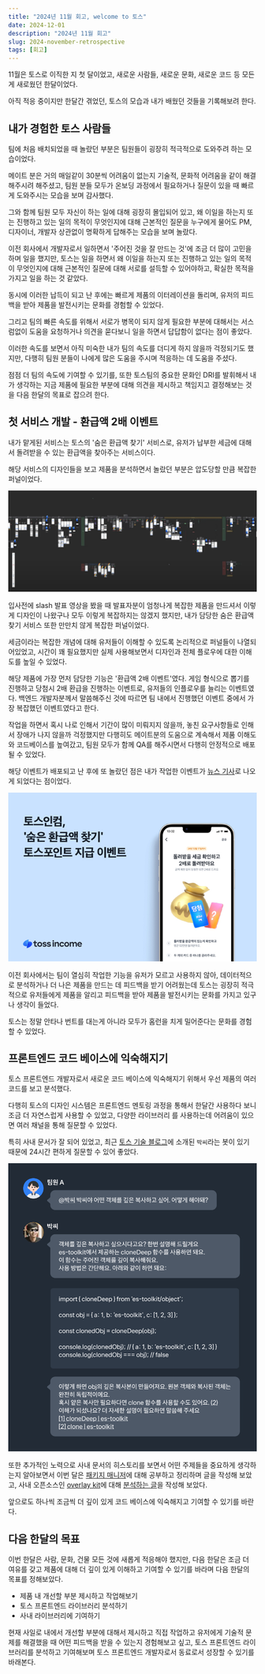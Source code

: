 ```yaml
---
title: "2024년 11월 회고, welcome to 토스"
date: 2024-12-01
description: "2024년 11월 회고"
slug: 2024-november-retrospective
tags: [회고]
---
```


11월은 토스로 이직한 지 첫 달이었고, 새로운 사람들, 새로운 문화, 새로운 코드 등 모든 게 새로웠던 한달이었다.

아직 적응 중이지만 한달간 겪었던, 토스의 모습과 내가 배웠던 것들을 기록해보려 한다.

## 내가 경험한 토스 사람들

팀에 처음 배치되었을 때 놀랐던 부분은 팀원들이 굉장히 적극적으로 도와주려 하는 모습이었다.

메이트 분은 거의 매일같이 30분씩 어려움이 없는지 기술적, 문화적 어려움을 같이 해결해주시려 해주셨고, 팀원 분들 모두가 온보딩 과정에서 필요하거나 질문이 있을 때 빠르게 도와주시는 모습을 보며 감사했다.

그와 함께 팀원 모두 자신이 하는 일에 대해 굉장히 몰입되어 있고, 왜 이일을 하는지 또는 진행하고 있는 일의 목적이 무엇인지에 대해 근본적인 질문을 누구에게 물어도 PM, 디자이너, 개발자 상관없이 명확하게 답해주는 모습을 보며 놀랐다.

이전 회사에서 개발자로서 일하면서 '주어진 것을 잘 만드는 것'에 조금 더 많이 고민을 하며 일을 했지만, 토스는 일을 하면서 왜 이일을 하는지 또는 진행하고 있는 일의 목적이 무엇인지에 대해 근본적인 질문에 대해 서로를 설득할 수 있어야하고, 확실한 목적을 가지고 일을 하는 것 같았다.

동시에 이러한 납득이 되고 난 후에는 빠르게 제품의 이터레이션을 돌리며, 유저의 피드백을 받아 제품을 발전시키는 문화를 경험할 수 있었다.

그리고 팀의 빠른 속도를 위해서 서로가 병목이 되지 않게 필요한 부분에 대해서는 서스럼없이 도움을 요청하거나 의견을 묻다보니 일을 하면서 답답함이 없다는 점이 좋았다.

이러한 속도를 보면서 아직 미숙한 내가 팀의 속도를 더디게 하지 않을까 걱정되기도 했지만, 다행히 팀원 분들이 나에게 많은 도움을 주시며 적응하는 데 도움을 주셨다.

점점 더 팀의 속도에 기여할 수 있기를, 또한 토스팀의 중요한 문화인 DRI를 발휘해서 내가 생각하는 지금 제품에 필요한 부분에 대해 의견을 제시하고 책임지고 결정해보는 것을 다음 한달의 목표로 잡으려 한다.

## 첫 서비스 개발 - 환급액 2배 이벤트

내가 맡게된 서비스는 토스의 '숨은 환급액 찾기' 서비스로, 유저가 납부한 세금에 대해서 돌려받을 수 있는 환급액을 찾아주는 서비스이다.

해당 서비스의 디자인들을 보고 제품을 분석하면서 놀랐던 부분은 압도당할 만큼 복잡한 퍼널이었다.

![토스ㅣSLASH 23 - 퍼널: 쏟아지는 페이지 한 방에 관리하기 영상 내용중 일부](use-funnel.png)

입사전에 slash 발표 영상을 봤을 때 발표자분이 엄청나게 복잡한 제품을 만드셔서 이렇게 디자인이 나왔구나 모두 이렇게 복잡하지는 않겠지 했지만, 내가 담당한 숨은 환급액 찾기 서비스 또한 만만치 않게 복잡한 퍼널이었다.

세금이라는 복잡한 개념에 대해 유저들이 이해할 수 있도록 논리적으로 퍼널들이 나열되어있었고, 시간이 꽤 필요했지만 실제 사용해보면서 디자인과 전체 플로우에 대한 이해도를 높일 수 있었다.

해당 제품에 가장 먼저 담당한 기능은 '환급액 2배 이벤트'였다. 게임 형식으로 뽑기를 진행하고 당첨시 2배 환급을 진행하는 이벤트로, 유저들의 인플로우를 늘리는 이벤트였다. 백엔드 개발자분께서 말씀해주신 것에 따르면
팀 내에서 진행했던 이벤트 중에서 가장 복잡했던 이벤트였다고 한다.

작업을 하면서 혹시 나로 인해서 기간이 많이 미뤄지지 않을까, 놓친 요구사항들로 인해서 장애가 나지 않을까 걱정했지만 다행히도 메이트분의 도움으로 계속해서 제품 이해도와 코드베이스를 높여갔고,
팀원 모두가 함께 QA를 해주시면서 다행히 안정적으로 배포될 수 있었다.

해당 이벤트가 배포되고 난 후에 또 놀랐던 점은 내가 작업한 이벤트가 [뉴스 기사](https://www.etnews.com/20241121000231)로 나오게 되었다는 점이었다.

![환급액 2배 이벤트 기사](double-refund.png)

이전 회사에서는 팀이 열심히 작업한 기능을 유저가 모르고 사용하지 않아, 데이터적으로 분석하거나 더 나은 제품을 만드는 데 피드백을 받기 어려웠는데 토스는 굉장히 적극적으로 유저들에게 제품을 알리고 피드백을 받아 제품을 발전시키는 문화를 가지고 있구나 생각이 들었다.

토스는 정말 안타나 번트를 대는게 아니라 모두가 홈런을 치게 밀어준다는 문화를 경험할 수 있었다.

## 프론트엔드 코드 베이스에 익숙해지기

토스 프론트엔드 개발자로서 새로운 코드 베이스에 익숙해지기 위해서 우선 제품의 여러 코드를 보고 분석했다.

다행히 토스의 디자인 시스템은 프론트엔드 멘토링 과정을 통해서 한달간 사용하다 보니 조금 더 자연스럽게 사용할 수 있었고, 다양한 라이브러리
를 사용하는데 어려움이 있으면 여러 채널을 통해 질문할 수 있었다.

특히 사내 문서가 잘 되어 있었고, 최근 [토스 기술 블로그](https://toss.tech/article/toss-frontend-ai-docs)에 소개된 `박씨`라는 봇이 있기 때문에 24시간 편하게 질문할 수 있어 좋았다.

![토스 프론트엔드 개발자들이 더 이상 문서를 찾지 않는 이유중 일부](bot.png)

또한 추가적인 노력으로 사내 문서의 히스토리를 보면서 어떤 주제들을 중요하게 생각하는지 알아보면서 이번 달은 [패키지 매니저](https://choi2021.github.io/2024-11-18-%ED%8C%A8%ED%82%A4%EC%A7%80%EB%A7%A4%EB%8B%88%EC%A0%80/)에 대해 공부하고 정리하며 글을 작성해 보았고, 사내 오픈소스인 [overlay kit](https://github.com/toss/overlay-kit)에 대해 [분석하는 글](https://choi2021.github.io/2024-11-24-overlay-kit-%EB%B6%84%EC%84%9D/)을 작성해 보았다.

앞으로도 하나씩 조금씩 더 깊이 있게 코드 베이스에 익숙해지고 기여할 수 있기를 바란다.

## 다음 한달의 목표

이번 한달은 사람, 문화, 건물 모든 것에 새롭게 적응해야 했지만, 다음 한달은 조금 더 여유를 갖고 제품에 대해 더 깊이 있게 이해하고 기여할 수 있기를 바라며 다음 한달의 목표를 정해보았다.

- 제품 내 개선할 부분 제시하고 작업해보기
- 토스 프론트엔드 라이브러리 분석하기
- 사내 라이브러리에 기여하기

현재 사일로 내에서 개선할 부분에 대해서 제시하고 직접 작업하고 유저에게 기술적 문제를 해결했을 때 어떤 피드백을 받을 수 있는지 경험해보고 싶고, 토스 프론트엔드 라이브러리를 분석하고 기여해보며 토스 프론트엔드 개발자로서 동료로서 성장할 수 있기를 바래본다.
